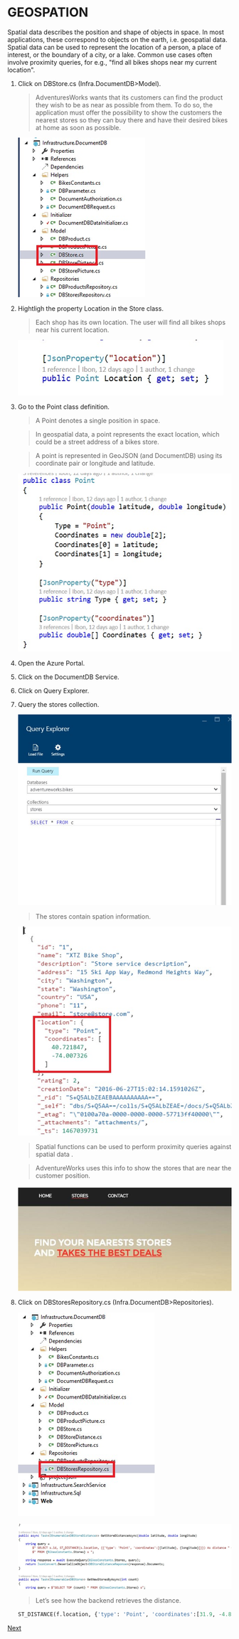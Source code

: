 # GEOSPATION

Spatial data describes the position and shape of objects in space. In most applications, these correspond to objects on the earth, i.e. geospatial data. Spatial data can be used to represent the location of a person, a place of interest, or the boundary of a city, or a lake. Common use cases often involve proximity queries, for e.g., "find all bikes shops near my current location".

1.	Click on DBStore.cs (Infra.DocumentDB>Model).	

	> AdventuresWorks wants that its customers can find the product they wish to be as near as possible from them. To do so, the application must offer the possibility to show the customers the nearest stores so they can buy there and have their desired bikes at home as soon as possible.

	![](img/image45.jpg)

1.	Hightligh the property Location in the Store class.	

	> Each shop has its own location. The user will find all bikes shops near his current location.

	![](img/image46.jpg)

1.	Go to the Point class definition.	

	> A Point denotes a single position in space. 

	> In geospatial data, a point represents the exact location, which could be a street address of a bikes store.

	> A point is represented in GeoJSON (and DocumentDB) using its coordinate pair or longitude and latitude. 

	![](img/image47.jpg)

1.	Open the Azure Portal.
1.	Click on the DocumentDB Service.
1.	Click on Query Explorer.
1.	Query the stores collection.	

	![](img/image48.jpg)

	> The stores contain spation information.

	![](img/image49.jpg)

	> Spatial functions can be used to perform proximity queries against spatial data .

	> AdventureWorks uses this info to show the stores that are near the customer position.

	![](img/image50.jpg)

1.	Click on DBStoresRepository.cs (Infra.DocumentDB>Repositories). 	

	![](img/image51.jpg)

	![](img/image52.jpg)

	> Let’s see how the backend retrieves the distance. 
	
	```sql
	ST_DISTANCE(f.location, {'type': 'Point', 'coordinates':[31.9, -4.8]}) < 30000
	``` 

<a href="conclusion.md">Next</a>
	

